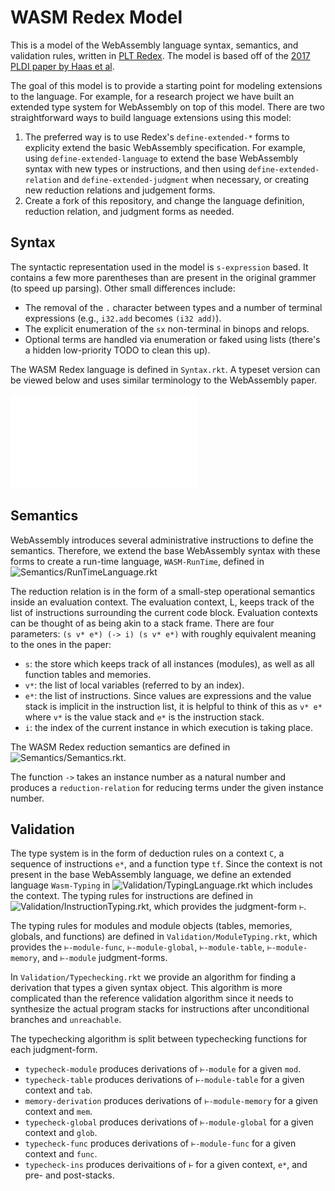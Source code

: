 # WASM Redex Model
This is a model of the WebAssembly language syntax, semantics, and validation rules, written in [PLT Redex](https://redex.racket-lang.org/).
The model is based off of the [2017 PLDI paper by Haas et al](https://dl.acm.org/doi/10.1145/3062341.3062363).

The goal of this model is to provide a starting point for modeling extensions to the language.
For example, for a research project we have built an extended type system for WebAssembly on top of this model.
There are two straightforward ways to build language extensions using this model:

1. The preferred way is to use Redex's `define-extended-*` forms to explicity extend the basic WebAssembly specification. For example, using `define-extended-language` to extend the base WebAssembly syntax with new types or instructions, and then using `define-extended-relation` and `define-extended-judgment` when necessary, or creating new reduction relations and judgement forms.
2. Create a fork of this repository, and change the language definition, reduction relation, and judgment forms as needed.

## Syntax
The syntactic representation used in the model is `s-expression` based.
It contains a few more parentheses than are present in the original grammer (to speed up parsing).
Other small differences include:
* The removal of the `.` character between types and a number of terminal expressions (e.g., `i32.add` becomes `(i32 add)`).
* The explicit enumeration of the `sx` non-terminal in binops and relops.
* Optional terms are handled via enumeration or faked using lists (there's a hidden low-priority TODO to clean this up).

The WASM Redex language is defined in `Syntax.rkt`. A typeset version can be viewed below and uses similar terminology to the WebAssembly paper.

![The WebAssembly language syntax](Syntax.pdf)

## Semantics
WebAssembly introduces several administrative instructions to define the semantics.
Therefore, we extend the base WebAssembly syntax with these forms to create a run-time language, `WASM-RunTime`, defined in ![Semantics/RunTimeLanguage.rkt](Semantics/RunTimeLanguage.rkt)

The reduction relation is in the form of a small-step operational semantics inside an evaluation context.
The evaluation context, L, keeps track of the list of instructions surrounding the current code block.
Evaluation contexts can be thought of as being akin to a stack frame.
There are four parameters: `(s v* e*) (-> i) (s v* e*)` with roughly equivalent meaning to the ones in the paper:
* `s`: the store which keeps track of all instances (modules), as well as all function tables and memories.
* `v*`: the list of local variables (referred to by an index).
* `e*`: the list of instructions. Since values are expressions and the value stack is implicit in the instruction list, it is helpful to think of this as `v* e*` where `v*` is the value stack and `e*` is the instruction stack.
* `i`: the index of the current instance in which execution is taking place.

The WASM Redex reduction semantics are defined in ![Semantics/Semantics.rkt](Semantics/Semantics.rkt).

The function `->` takes an instance number as a natural number and produces a `reduction-relation` for reducing terms under the given instance number.

## Validation
The type system is in the form of deduction rules on a context `C`, a sequence of instructions `e*`, and a function type `tf`.
Since the context is not present in the base WebAssembly language, we define an extended language `Wasm-Typing` in ![Validation/TypingLanguage.rkt](Validation/TypingLanguage.rkt) which includes the context.
The typing rules for instructions are defined in ![Validation/InstructionTyping.rkt](Validation/InstructionTyping.rkt), which provides the judgment-form `⊢`.

The typing rules for modules and module objects (tables, memories, globals, and functions) are defined in `Validation/ModuleTyping.rkt`,
which provides the `⊢-module-func`, `⊢-module-global`, `⊢-module-table`, `⊢-module-memory`, and `⊢-module` judgment-forms.

In `Validation/Typechecking.rkt` we provide an algorithm for finding a derivation that types a given syntax object.
This algorithm is more complicated than the reference validation algorithm since it needs to synthesize the actual program stacks for instructions after unconditional branches and `unreachable`.

The typechecking algorithm is split between typechecking functions for each judgment-form.
* `typecheck-module` produces derivations of `⊢-module` for a given `mod`.
* `typecheck-table` produces derivations of `⊢-module-table` for a given context and `tab`.
* `memory-derivation` produces derivations of `⊢-module-memory` for a given context and `mem`.
* `typecheck-global` produces derivations of `⊢-module-global` for a given context and `glob`.
* `typecheck-func` produces derivations of `⊢-module-func` for a given context and `func`.
* `typecheck-ins` produces derivaitions of `⊢` for a given context, `e*`, and pre- and post-stacks.
